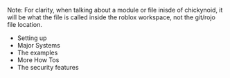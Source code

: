 Note: For clarity, when talking about a module or file inisde of chickynoid, it will be what the file is called inside the roblox workspace, not the git/rojo file location.

* Setting up
* Major Systems
* The examples
* More How Tos
* The security features


